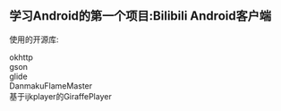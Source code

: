 ## 学习Android的第一个项目:Bilibili Android客户端 ##


使用的开源库:<br>

<a>okhttp</a><br>
<a>gson</a><br>
<a>glide</a><br>
<a>DanmakuFlameMaster</a><br>
基于<a>ijkplayer</a>的<a>GiraffePlayer</a><br>